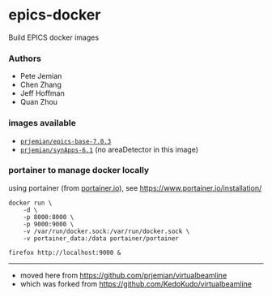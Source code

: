 # epics-docker
Build EPICS docker images

### Authors

* Pete Jemian
* Chen Zhang
* Jeff Hoffman
* Quan Zhou

### images available

* [`prjemian/epics-base-7.0.3`](https://hub.docker.com/r/prjemian/epics-base-7.0.3/tags)
* [`prjemian/synApps-6.1`](https://hub.docker.com/r/prjemian/synapps-6.1/tags) (no areaDetector in this image)

### portainer to manage docker locally
using portainer (from [portainer.io](https://portainer.io)), 
see https://www.portainer.io/installation/

    docker run \
        -d \
        -p 8000:8000 \
        -p 9000:9000 \
        -v /var/run/docker.sock:/var/run/docker.sock \
        -v portainer_data:/data portainer/portainer

    firefox http://localhost:9000 &

----

* moved here from https://github.com/prjemian/virtualbeamline
* which was forked from https://github.com/KedoKudo/virtualbeamline
